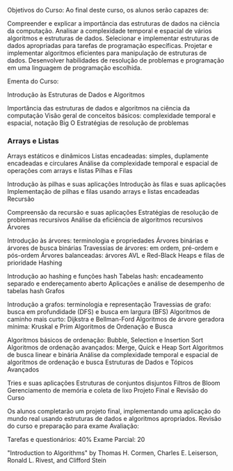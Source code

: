 Objetivos do Curso:
Ao final deste curso, os alunos serão capazes de:

Compreender e explicar a importância das estruturas de dados na ciência da computação.
Analisar a complexidade temporal e espacial de vários algoritmos e estruturas de dados.
Selecionar e implementar estruturas de dados apropriadas para tarefas de programação específicas.
Projetar e implementar algoritmos eficientes para manipulação de estruturas de dados.
Desenvolver habilidades de resolução de problemas e programação em uma linguagem de programação escolhida.

Ementa do Curso:

Introdução às Estruturas de Dados e Algoritmos

Importância das estruturas de dados e algoritmos na ciência da computação
Visão geral de conceitos básicos: complexidade temporal e espacial, notação Big O
Estratégias de resolução de problemas

### Arrays e Listas ###

Arrays estáticos e dinâmicos
Listas encadeadas: simples, duplamente encadeadas e circulares
Análise da complexidade temporal e espacial de operações com arrays e listas
Pilhas e Filas

Introdução às pilhas e suas aplicações
Introdução às filas e suas aplicações
Implementação de pilhas e filas usando arrays e listas encadeadas
Recursão

Compreensão da recursão e suas aplicações
Estratégias de resolução de problemas recursivos
Análise da eficiência de algoritmos recursivos
Árvores

Introdução às árvores: terminologia e propriedades
Árvores binárias e árvores de busca binárias
Travessias de árvores: em ordem, pré-ordem e pós-ordem
Árvores balanceadas: árvores AVL e Red-Black
Heaps e filas de prioridade
Hashing

Introdução ao hashing e funções hash
Tabelas hash: encadeamento separado e endereçamento aberto
Aplicações e análise de desempenho de tabelas hash
Grafos

Introdução a grafos: terminologia e representação
Travessias de grafo: busca em profundidade (DFS) e busca em largura (BFS)
Algoritmos de caminho mais curto: Dijkstra e Bellman-Ford
Algoritmos de árvore geradora mínima: Kruskal e Prim
Algoritmos de Ordenação e Busca

Algoritmos básicos de ordenação: Bubble, Selection e Insertion Sort
Algoritmos de ordenação avançados: Merge, Quick e Heap Sort
Algoritmos de busca linear e binária
Análise da complexidade temporal e espacial de algoritmos de ordenação e busca
Estruturas de Dados e Tópicos Avançados

Tries e suas aplicações
Estruturas de conjuntos disjuntos
Filtros de Bloom
Gerenciamento de memória e coleta de lixo
Projeto Final e Revisão do Curso

Os alunos completarão um projeto final, implementando uma aplicação do mundo real usando estruturas de dados e algoritmos apropriados.
Revisão do curso e preparação para exame
Avaliação:

Tarefas e questionários: 40%
Exame Parcial: 20

"Introduction to Algorithms" by Thomas H. Cormen, Charles E. Leiserson, Ronald L. Rivest, and Clifford Stein
